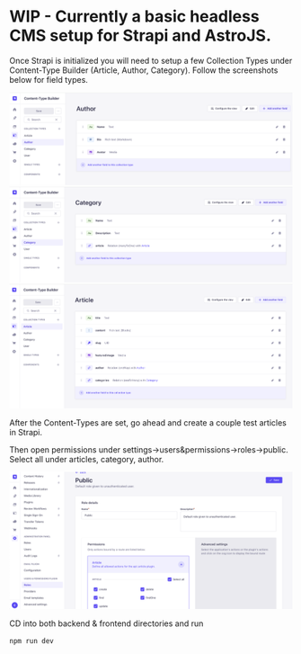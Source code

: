 # WIP - Currently a basic headless CMS setup for Strapi and AstroJS.

Once Strapi is initialized you will need to setup a few Collection Types under Content-Type Builder (Article, Author, Category).
Follow the screenshots below for field types. 

![author example](images/author.png)
![category example](images/category.png)
![article example](images/article.png)

After the Content-Types are set, go ahead and create a couple test articles in Strapi.

Then open permissions under settings->users&permissions->roles->public. Select all under articles, category, author.

![permissions example](images/permissions.png)

CD into both backend & frontend directories and run

```
npm run dev
```







